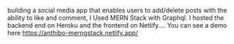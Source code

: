 building a social media app that enables users to add/delete posts with the ability to like and comment, I Used MERN Stack with Graphql. I hosted the backend end on Heroku and the frontend on Netlify.... You can see a demo here https://anthibo-merngstack.netlify.app/
